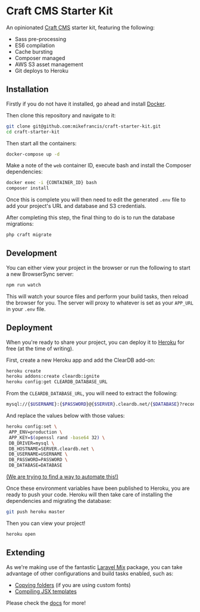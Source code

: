 # Craft CMS Starter Kit

An opinionated [Craft CMS](https://craftcms.com) starter kit, featuring the following:

- Sass pre-processing
- ES6 compilation
- Cache bursting
- Composer managed
- AWS S3 asset management
- Git deploys to Heroku

## Installation

Firstly if you do not have it installed, go ahead and install [Docker](https://www.docker.com/products/docker-desktop).

Then clone this repository and navigate to it:

```bash
git clone git@github.com:mikefrancis/craft-starter-kit.git
cd craft-starter-kit
```

Then start all the containers:

```bash
docker-compose up -d
```

Make a note of the `web` container ID, execute bash and install the Composer dependencies:

```bash
docker exec -i {CONTAINER_ID} bash
composer install
```

Once this is complete you will then need to edit the generated `.env` file to add your project's URL and database and
S3 credentials.

After completing this step, the final thing to do is to run the database migrations:

```bash
php craft migrate
```

## Development

You can either view your project in the browser or run the following to start a new BrowserSync server:

```bash
npm run watch
```

This will watch your source files and perform your build tasks, then reload the browser for you. The server will proxy
to whatever is set as your `APP_URL` in your `.env` file.

## Deployment

When you're ready to share your project, you can deploy it to [Heroku](https://heroku.com) for free (at the time of writing).

First, create a new Heroku app and add the ClearDB add-on:

```bash
heroku create
heroku addons:create cleardb:ignite
heroku config:get CLEARDB_DATABASE_URL
```

From the `CLEARDB_DATABASE_URL`, you will need to extract the following:

```bash
mysql://{$USERNAME}:{$PASSWORD}@{$SERVER}.cleardb.net/{$DATABASE}?reconnect=true
```

And replace the values below with those values:

```bash
heroku config:set \
 APP_ENV=production \
 APP_KEY=$(openssl rand -base64 32) \
 DB_DRIVER=mysql \
 DB_HOSTNAME=SERVER.cleardb.net \
 DB_USERNAME=USERNAME \
 DB_PASSWORD=PASSWORD \
 DB_DATABASE=DATABASE
```

[(We are trying to find a way to automate this!)](https://github.com/mikefrancis/craft-starter-kit/issues/2)

Once these environment variables have been published to Heroku, you are ready to push your code. Heroku will then take
care of installing the dependencies and migrating the database:

```bash
git push heroku master
```

Then you can view your project!

```bash
heroku open
```

## Extending

As we're making use of the fantastic [Laravel Mix](https://laravel.com/docs/5.5/mix) package, you can take advantage of other configurations and build
tasks enabled, such as:

- [Copying folders](https://laravel.com/docs/5.5/mix#copying-files-and-directories) (if you are using custom fonts)
- [Compiling JSX templates](https://laravel.com/docs/5.5/mix#react)

Please check the [docs](https://laravel.com/docs/5.5/mix) for more!
